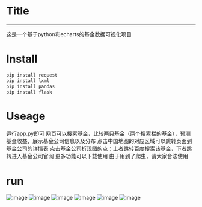# Title

***

这是一个基于python和echarts的基金数据可视化项目

# Install

```python
pip install request
pip install lxml
pip install pandas
pip install flask
```

# Useage

运行app.py即可
网页可以搜索基金，比较两只基金（两个搜索栏的基金），预测基金收益，展示基金公司信息以及分布
点击中国地图的对应区域可以跳转页面到基金公司的详情表
点击基金公司折现图的点：上者跳转百度搜索该基金，下者跳转进入基金公司官网
更多功能可以下载使用
由于用到了爬虫，请大家合法使用

# run
![image](https://user-images.githubusercontent.com/100206449/219658933-822b15d7-8803-4f5c-bf5e-f298bf4b18a4.png)
![image](https://user-images.githubusercontent.com/100206449/219658969-a8267262-2f1f-4e64-b962-f126dbbeee4b.png)
![image](https://user-images.githubusercontent.com/100206449/219659025-205b0c15-056e-4e29-897a-da26354eed5f.png)
![image](https://user-images.githubusercontent.com/100206449/219659066-584a6884-e0cc-4323-a70b-70b02352fecf.png)
![image](https://user-images.githubusercontent.com/100206449/219659101-49d058bb-fd23-40b6-8a4f-11fa5cbb2a36.png)
![image](https://user-images.githubusercontent.com/100206449/219659137-cd8697f3-ef72-4b6e-b53c-8c21fc31758d.png)
